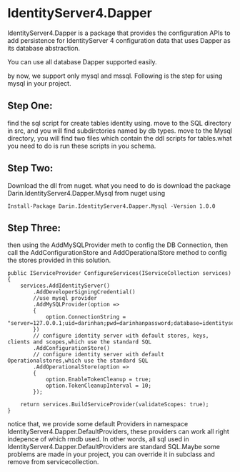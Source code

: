 # IdentityServer4.Dapper

IdentityServer4.Dapper is a package that provides the configuration APIs to add persistence for IdentityServer 4 configuration data that uses Dapper as its database abstraction.

You can use all database Dapper supported easily.

by now, we support only mysql and mssql.
Following is the step for using mysql in your project.
## Step One:
find the sql script for create tables identity using.
move to the SQL directory in src, and you will find subdirctories named by db types.
move to the Mysql directory, you will find two files which contain the ddl scripts for tables.what you need to do is run these scripts in you schema.

## Step Two:
Download the dll from nuget.
what you need to do is download the package Darin.IdentityServer4.Dapper.Mysql from nuget using 
```
Install-Package Darin.IdentityServer4.Dapper.Mysql -Version 1.0.0 
```
## Step Three:
then using the AddMySQLProvider meth to config the DB Connection, then call the AddConfigurationStore and AddOperationalStore method to config the stores provided in this solution.
```
public IServiceProvider ConfigureServices(IServiceCollection services)
{
    services.AddIdentityServer()
        .AddDeveloperSigningCredential()
        //use mysql provider
        .AddMySQLProvider(option =>
        {
            option.ConnectionString = "server=127.0.0.1;uid=darinhan;pwd=darinhanpassword;database=identityserver4;SslMode=None;";
        })
        // configure identity server with default stores, keys, clients and scopes,which use the standard SQL
        .AddConfigurationStore()
        // configure identity server with default Operationalstores,which use the standard SQL
        .AddOperationalStore(option =>
        {
            option.EnableTokenCleanup = true;
            option.TokenCleanupInterval = 10;
        });

    return services.BuildServiceProvider(validateScopes: true);
}
```

notice that, we provide some default Providers in namespace IdentityServer4.Dapper.DefaultProviders, these providers can work all right indepence of which rmdb used. In other words, all sql used in IdentityServer4.Dapper.DefaultProviders are standard SQL.Maybe some problems are made in your project, you can override it in subclass and remove from servicecollection.

